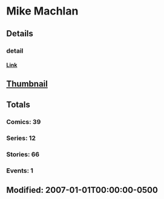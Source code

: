 # Mike  Machlan 
## Details
### detail
#### [Link](http://marvel.com/comics/creators/2076/mike_machlan?utm_campaign=apiRef&utm_source=225578a89fc76f3d20fbffda5d17a88d)
## [Thumbnail](http://i.annihil.us/u/prod/marvel/i/mg/b/40/image_not_available.jpg)
## Totals
### Comics: 39
### Series: 12
### Stories: 66
### Events: 1
## Modified: 2007-01-01T00:00:00-0500